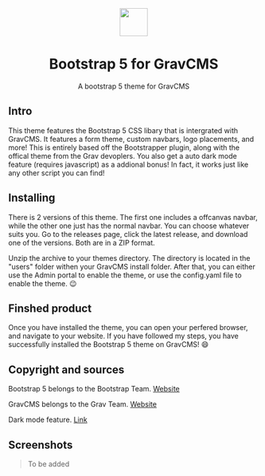 <div align="center">
<img src="https://getbootstrap.com/docs/5.3/assets/brand/bootstrap-logo-shadow.png" width="56px">
<h1>Bootstrap 5 for GravCMS</h1>
<p>A bootstrap 5 theme for GravCMS</p>
</div>

## Intro
This theme features the Bootstrap 5 CSS libary that is intergrated with GravCMS. It features a form theme, custom navbars, logo placements, and more! This is entirely based off the Bootstrapper plugin, along with the offical theme from the Grav devoplers. You also get a auto dark mode feature (requires javascript) as a addional bonus! In fact, it works just like any other script you can find!

## Installing
There is 2 versions of this theme. The first one includes a offcanvas navbar, while the other one just has the normal navbar. You can choose whatever suits you. Go to the releases page, click the latest release, and download one of the versions. Both are in a ZIP format.

Unzip the archive to your themes directory. The directory is located in the "users" folder withen your GravCMS install folder. After that, you can either use the Admin portal to enable the theme, or use the config.yaml file to enable the theme. 😉

## Finshed product
Once you have installed the theme, you can open your perfered browser, and navigate to your website. If you have followed my steps, you have successfully installed the Bootstrap 5 theme on GravCMS! 😄

## Copyright and sources
Bootstrap 5 belongs to the Bootstrap Team. [Website](https://getbootstrap.com/)

GravCMS belongs to the Grav Team. [Website](https://getgrav.org/)

Dark mode feature. [Link](https://getbootstrap.com/docs/5.3/customize/color-modes/#javascript)

## Screenshots
> To be added
